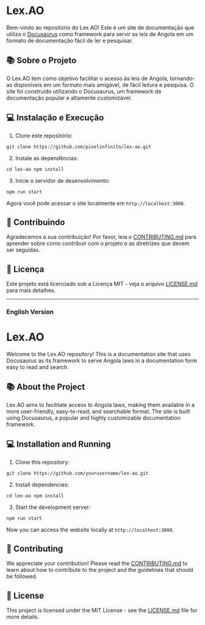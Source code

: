# Lex.AO

Bem-vindo ao repositório do Lex.AO! Este é um site de documentação que utiliza o [Docusaurus](https://docusaurus.io/) como framework para servir as leis de Angola em um formato de documentação fácil de ler e pesquisar.

## 📚 Sobre o Projeto

O Lex.AO tem como objetivo facilitar o acesso às leis de Angola, tornando-as disponíveis em um formato mais amigável, de fácil leitura e pesquisa. O site foi construído utilizando o Docusaurus, um framework de documentação popular e altamente customizável.

## 💻 Instalação e Execução

1.  Clone este repositório:


`git clone https://github.com/pixelinfinito/lex-ao.git`

2.  Instale as dependências:

`cd lex-ao npm install`

3.  Inicie o servidor de desenvolvimento:

`npm run start`

Agora você pode acessar o site localmente em `http://localhost:3000`.

## 🤝 Contribuindo

Agradecemos a sua contribuição! Por favor, leia o [CONTRIBUTING.md](#) para aprender sobre como contribuir com o projeto e as diretrizes que devem ser seguidas.

## 📜 Licença

Este projeto está licenciado sob a Licença MIT - veja o arquivo [LICENSE.md](#) para mais detalhes.

---
### English Version

# Lex.AO

Welcome to the Lex.AO repository! This is a documentation site that uses Docusaurus as its framework to serve Angola laws in a documentation form easy to read and search.

## 📚 About the Project

Lex.AO aims to facilitate access to Angola laws, making them available in a more user-friendly, easy-to-read, and searchable format. The site is built using Docusaurus, a popular and highly customizable documentation framework.

## 💻 Installation and Running

1.  Clone this repository:

`git clone https://github.com/yourusername/lex-ao.git`

2.  Install dependencies:

`cd lex-ao npm install`

3.  Start the development server:

`npm run start`

Now you can access the website locally at `http://localhost:3000`.

## 🤝 Contributing

We appreciate your contribution! Please read the [CONTRIBUTING.md](#) to learn about how to contribute to the project and the guidelines that should be followed.

## 📜 License

This project is licensed under the MIT License - see the [LICENSE.md](#) file for more details.
